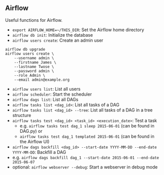 ## Airflow
Useful functions for Airflow.
- `export AIRFLOW_HOME=~/THIS_DIR`: Set the Airflow home directory
- `airflow db init`: Initialize the database
- `airflow users create`: Create an admin user
```
airflow db upgrade
airflow users create \
    --username admin \
    --firstname James \
    --lastname Twose \
    --password admin \
    --role Admin \
    --email admin@example.org
```
- `airflow users list`: List all users
- `airflow scheduler`: Start the scheduler
- `airflow dags list`: List all DAGs
- `airflow tasks list <dag_id>`: List all tasks of a DAG
- `airflow tasks list <dag_id> --tree`: List all tasks of a DAG in a tree structure 
- `airflow tasks test <dag_id> <task_id> <execution_date>`: Test a task
  - e.g. `airflow tasks test dag_1 sleep 2015-06-01` (can be found in DAG.py) or 
  - `airflow tasks test dag_1 templated 2015-06-01` (can be found in the Airflow UI)
- `airflow dags backfill <dag_id> --start-date YYYY-MM-DD --end-date YYYY-MM-DD`: Backfill a DAG
- e.g. `airflow dags backfill dag_1 --start-date 2015-06-01 --end-date 2015-06-07`
- optional: `airflow webserver --debug`: Start a webserver in debug mode